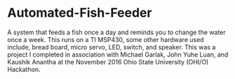 # Automated-Fish-Feeder
A system that feeds a fish once a day and reminds you to change the water once a week. This runs on a TI MSP430, some other hardware used include, bread board, micro servo, LED, switch, and speaker.
This was a project I completed in association with Michael Garlak, John Yuhe Luan, and Kaushik Anantha at the November 2016 Ohio State University (OHI/O) Hackathon.
